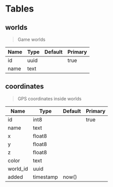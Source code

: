 # Tables

## worlds

> Game worlds

|Name|Type|Default|Primary|
|---|---|---|---|
|id|uuid||true|
|name|text|||

## coordinates

> GPS coordinates inside worlds

|Name|Type|Default|Primary|
|---|---|---|---|
|id|int8||true|
|name|text|||
|x|float8|||
|y|float8|||
|z|float8|||
|color|text|||
|world_id|uuid|||
|added|timestamp|now()||
